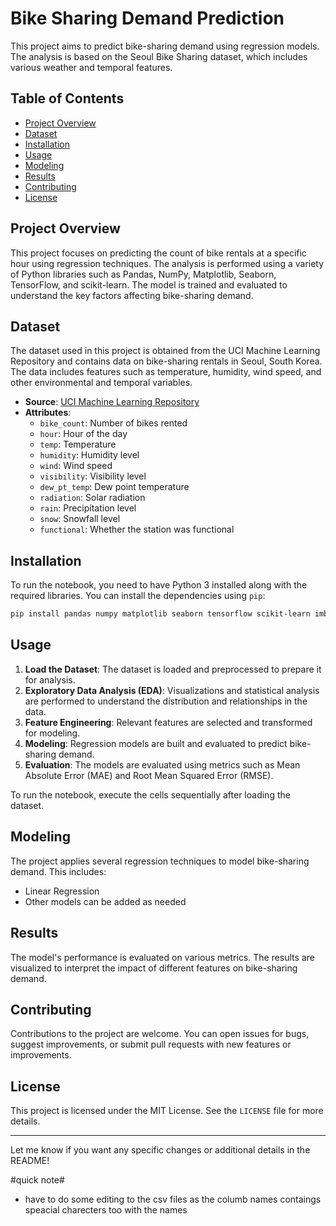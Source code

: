 

# Bike Sharing Demand Prediction

This project aims to predict bike-sharing demand using regression models. The analysis is based on the Seoul Bike Sharing dataset, which includes various weather and temporal features.

## Table of Contents
- [Project Overview](#project-overview)
- [Dataset](#dataset)
- [Installation](#installation)
- [Usage](#usage)
- [Modeling](#modeling)
- [Results](#results)
- [Contributing](#contributing)
- [License](#license)

## Project Overview

This project focuses on predicting the count of bike rentals at a specific hour using regression techniques. The analysis is performed using a variety of Python libraries such as Pandas, NumPy, Matplotlib, Seaborn, TensorFlow, and scikit-learn. The model is trained and evaluated to understand the key factors affecting bike-sharing demand.

## Dataset

The dataset used in this project is obtained from the UCI Machine Learning Repository and contains data on bike-sharing rentals in Seoul, South Korea. The data includes features such as temperature, humidity, wind speed, and other environmental and temporal variables.

- **Source**: [UCI Machine Learning Repository](http://archive.ics.uci.edu/ml)
- **Attributes**:
  - `bike_count`: Number of bikes rented
  - `hour`: Hour of the day
  - `temp`: Temperature
  - `humidity`: Humidity level
  - `wind`: Wind speed
  - `visibility`: Visibility level
  - `dew_pt_temp`: Dew point temperature
  - `radiation`: Solar radiation
  - `rain`: Precipitation level
  - `snow`: Snowfall level
  - `functional`: Whether the station was functional

## Installation

To run the notebook, you need to have Python 3 installed along with the required libraries. You can install the dependencies using `pip`:

```bash
pip install pandas numpy matplotlib seaborn tensorflow scikit-learn imbalanced-learn
```

## Usage

1. **Load the Dataset**: The dataset is loaded and preprocessed to prepare it for analysis.
2. **Exploratory Data Analysis (EDA)**: Visualizations and statistical analysis are performed to understand the distribution and relationships in the data.
3. **Feature Engineering**: Relevant features are selected and transformed for modeling.
4. **Modeling**: Regression models are built and evaluated to predict bike-sharing demand.
5. **Evaluation**: The models are evaluated using metrics such as Mean Absolute Error (MAE) and Root Mean Squared Error (RMSE).

To run the notebook, execute the cells sequentially after loading the dataset.

## Modeling

The project applies several regression techniques to model bike-sharing demand. This includes:
- Linear Regression
- Other models can be added as needed

## Results

The model's performance is evaluated on various metrics. The results are visualized to interpret the impact of different features on bike-sharing demand.

## Contributing

Contributions to the project are welcome. You can open issues for bugs, suggest improvements, or submit pull requests with new features or improvements.

## License

This project is licensed under the MIT License. See the `LICENSE` file for more details.

---

Let me know if you want any specific changes or additional details in the README!

#quick note#
- have to do some editing to the csv files as the columb names contaings speacial charecters too with the names 

